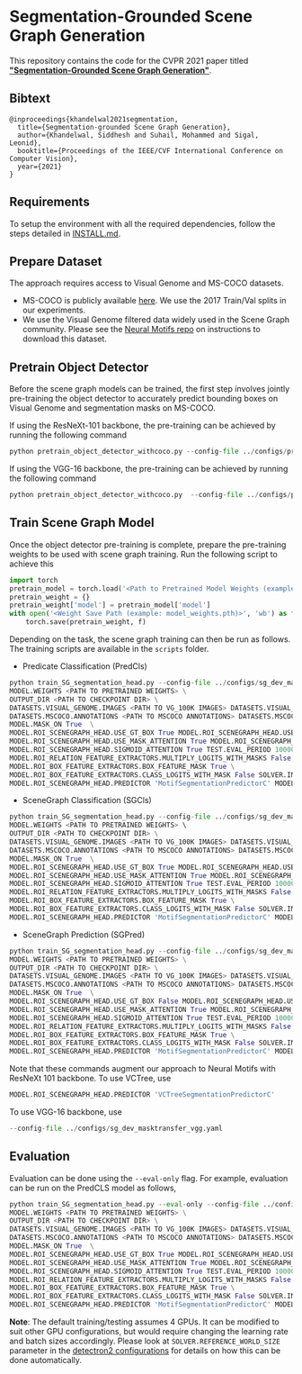 # Segmentation-Grounded Scene Graph Generation

This repository contains the code for the CVPR 2021 paper titled [**"Segmentation-Grounded Scene Graph Generation"**](https://arxiv.org/pdf/2104.14207.pdf).

## Bibtext
```
@inproceedings{khandelwal2021segmentation,
  title={Segmentation-grounded Scene Graph Generation},
  author={Khandelwal, Siddhesh and Suhail, Mohammed and Sigal, Leonid},
  booktitle={Proceedings of the IEEE/CVF International Conference on Computer Vision},
  year={2021}
}
```

## Requirements
To setup the environment with all the required dependencies, follow the steps detailed in [INSTALL.md](https://github.com/ubc-vision/UniT/blob/main/INSTALL.md). 

## Prepare Dataset
The approach requires access to Visual Genome and MS-COCO datasets. 
- MS-COCO is publicly available [here](https://cocodataset.org/#download). We use the 2017 Train/Val splits in our experiments.
- We use the Visual Genome filtered data widely used in the Scene Graph community. Please see the [Neural Motifs repo](https://github.com/rowanz/neural-motifs/tree/master/data/stanford_filtered) on instructions to download this dataset.

## Pretrain Object Detector
Before the scene graph models can be trained, the first step involves jointly pre-training the object detector to accurately predict bounding boxes on Visual Genome and segmentation masks on MS-COCO. 

If using the ResNeXt-101 backbone, the pre-training can be achieved by running the following command
```python
python pretrain_object_detector_withcoco.py --config-file ../configs/pretrain_object_detector_coco.yaml --num-gpus 4 --resume DATASETS.VISUAL_GENOME.IMAGES <PATH TO VG_100K IMAGES> DATASETS.VISUAL_GENOME.MAPPING_DICTIONARY <PATH TO VG-SGG-dicts-with-attri.json> DATASETS.VISUAL_GENOME.IMAGE_DATA <PATH TO image_data.json> DATASETS.VISUAL_GENOME.VG_ATTRIBUTE_H5 <PATH TO VG-SGG-with-attri.h5> DATASETS.MSCOCO.ANNOTATIONS <PATH TO MSCOCO ANNOTATIONS> DATASETS.MSCOCO.DATAROOT <PATH TO MSCOCO IMAGES> OUTPUT_DIR <PATH TO CHECKPOINT DIR>
```

If using the VGG-16 backbone, the pre-training can be achieved by running the following command
```python
python pretrain_object_detector_withcoco.py  --config-file ../configs/pretrain_object_detector_vgg_coco.yaml --num-gpus 4 --resume DATASETS.VISUAL_GENOME.IMAGES <PATH TO VG_100K IMAGES> DATASETS.VISUAL_GENOME.MAPPING_DICTIONARY <PATH TO VG-SGG-dicts-with-attri.json> DATASETS.VISUAL_GENOME.IMAGE_DATA <PATH TO image_data.json> DATASETS.VISUAL_GENOME.VG_ATTRIBUTE_H5 <PATH TO VG-SGG-with-attri.h5> DATASETS.MSCOCO.ANNOTATIONS <PATH TO MSCOCO ANNOTATIONS> DATASETS.MSCOCO.DATAROOT <PATH TO MSCOCO IMAGES> OUTPUT_DIR <PATH TO CHECKPOINT DIR>
```

## Train Scene Graph Model
Once the object detector pre-training is complete, prepare the pre-training weights to be used with scene graph training. Run the following script to achieve this
```python
import torch
pretrain_model = torch.load('<Path to Pretrained Model Weights (example: model_final.pth)>')
pretrain_weight = {}
pretrain_weight['model'] = pretrain_model['model']
with open('<Weight Save Path (example: model_weights.pth)>', 'wb') as f:
    torch.save(pretrain_weight, f)

```

Depending on the task, the scene graph training can then be run as follows. The training scripts are available in the `scripts` folder.
* Predicate Classification (PredCls)

```python
python train_SG_segmentation_head.py --config-file ../configs/sg_dev_masktransfer.yaml --num-gpus 4 --resume DATALOADER.NUM_WORKERS 2 \
MODEL.WEIGHTS <PATH TO PRETRAINED WEIGHTS> \
OUTPUT_DIR <PATH TO CHECKPOINT DIR> \
DATASETS.VISUAL_GENOME.IMAGES <PATH TO VG_100K IMAGES> DATASETS.VISUAL_GENOME.MAPPING_DICTIONARY <PATH TO VG-SGG-dicts-with-attri.json> DATASETS.VISUAL_GENOME.IMAGE_DATA <PATH TO image_data.json> DATASETS.VISUAL_GENOME.VG_ATTRIBUTE_H5 <PATH TO VG-SGG-with-attri.h5> \
DATASETS.MSCOCO.ANNOTATIONS <PATH TO MSCOCO ANNOTATIONS> DATASETS.MSCOCO.DATAROOT <PATH TO MSCOCO IMAGES> \
MODEL.MASK_ON True  \
MODEL.ROI_SCENEGRAPH_HEAD.USE_GT_BOX True MODEL.ROI_SCENEGRAPH_HEAD.USE_GT_OBJECT_LABEL True \
MODEL.ROI_SCENEGRAPH_HEAD.USE_MASK_ATTENTION True MODEL.ROI_SCENEGRAPH_HEAD.MASK_ATTENTION_TYPE 'Weighted' \
MODEL.ROI_SCENEGRAPH_HEAD.SIGMOID_ATTENTION True TEST.EVAL_PERIOD 100000 \
MODEL.ROI_RELATION_FEATURE_EXTRACTORS.MULTIPLY_LOGITS_WITH_MASKS False \
MODEL.ROI_BOX_FEATURE_EXTRACTORS.BOX_FEATURE_MASK True \
MODEL.ROI_BOX_FEATURE_EXTRACTORS.CLASS_LOGITS_WITH_MASK False SOLVER.IMS_PER_BATCH 16 DATASETS.SEG_DATA_DIVISOR 2 \
MODEL.ROI_SCENEGRAPH_HEAD.PREDICTOR 'MotifSegmentationPredictorC' MODEL.ROI_HEADS.REFINE_SEG_MASKS False
```

- SceneGraph Classification (SGCls)
```python
python train_SG_segmentation_head.py --config-file ../configs/sg_dev_masktransfer.yaml --num-gpus 4 --resume DATALOADER.NUM_WORKERS 2 \
MODEL.WEIGHTS <PATH TO PRETRAINED WEIGHTS> \    
OUTPUT_DIR <PATH TO CHECKPOINT DIR> \
DATASETS.VISUAL_GENOME.IMAGES <PATH TO VG_100K IMAGES> DATASETS.VISUAL_GENOME.MAPPING_DICTIONARY <PATH TO VG-SGG-dicts-with-attri.json> DATASETS.VISUAL_GENOME.IMAGE_DATA <PATH TO image_data.json> DATASETS.VISUAL_GENOME.VG_ATTRIBUTE_H5 <PATH TO VG-SGG-with-attri.h5> \
DATASETS.MSCOCO.ANNOTATIONS <PATH TO MSCOCO ANNOTATIONS> DATASETS.MSCOCO.DATAROOT <PATH TO MSCOCO IMAGES> \
MODEL.MASK_ON True  \
MODEL.ROI_SCENEGRAPH_HEAD.USE_GT_BOX True MODEL.ROI_SCENEGRAPH_HEAD.USE_GT_OBJECT_LABEL False \
MODEL.ROI_SCENEGRAPH_HEAD.USE_MASK_ATTENTION True MODEL.ROI_SCENEGRAPH_HEAD.MASK_ATTENTION_TYPE 'Weighted' \
MODEL.ROI_SCENEGRAPH_HEAD.SIGMOID_ATTENTION True TEST.EVAL_PERIOD 100000 \
MODEL.ROI_RELATION_FEATURE_EXTRACTORS.MULTIPLY_LOGITS_WITH_MASKS False \
MODEL.ROI_BOX_FEATURE_EXTRACTORS.BOX_FEATURE_MASK True \
MODEL.ROI_BOX_FEATURE_EXTRACTORS.CLASS_LOGITS_WITH_MASK False SOLVER.IMS_PER_BATCH 16 DATASETS.SEG_DATA_DIVISOR 2 \
MODEL.ROI_SCENEGRAPH_HEAD.PREDICTOR 'MotifSegmentationPredictorC' MODEL.ROI_HEADS.REFINE_SEG_MASKS False
```

- SceneGraph Prediction (SGPred)
```python
python train_SG_segmentation_head.py --config-file ../configs/sg_dev_masktransfer.yaml --num-gpus 4 --resume DATALOADER.NUM_WORKERS 2 \
MODEL.WEIGHTS <PATH TO PRETRAINED WEIGHTS> \
OUTPUT_DIR <PATH TO CHECKPOINT DIR> \
DATASETS.VISUAL_GENOME.IMAGES <PATH TO VG_100K IMAGES> DATASETS.VISUAL_GENOME.MAPPING_DICTIONARY <PATH TO VG-SGG-dicts-with-attri.json> DATASETS.VISUAL_GENOME.IMAGE_DATA <PATH TO image_data.json> DATASETS.VISUAL_GENOME.VG_ATTRIBUTE_H5 <PATH TO VG-SGG-with-attri.h5> \
DATASETS.MSCOCO.ANNOTATIONS <PATH TO MSCOCO ANNOTATIONS> DATASETS.MSCOCO.DATAROOT <PATH TO MSCOCO IMAGES> \
MODEL.MASK_ON True  \
MODEL.ROI_SCENEGRAPH_HEAD.USE_GT_BOX False MODEL.ROI_SCENEGRAPH_HEAD.USE_GT_OBJECT_LABEL False \
MODEL.ROI_SCENEGRAPH_HEAD.USE_MASK_ATTENTION True MODEL.ROI_SCENEGRAPH_HEAD.MASK_ATTENTION_TYPE 'Weighted' \
MODEL.ROI_SCENEGRAPH_HEAD.SIGMOID_ATTENTION True TEST.EVAL_PERIOD 100000 \
MODEL.ROI_RELATION_FEATURE_EXTRACTORS.MULTIPLY_LOGITS_WITH_MASKS False \
MODEL.ROI_BOX_FEATURE_EXTRACTORS.BOX_FEATURE_MASK True \
MODEL.ROI_BOX_FEATURE_EXTRACTORS.CLASS_LOGITS_WITH_MASK False SOLVER.IMS_PER_BATCH 16 DATASETS.SEG_DATA_DIVISOR 2 \
MODEL.ROI_SCENEGRAPH_HEAD.PREDICTOR 'MotifSegmentationPredictorC' MODEL.ROI_HEADS.REFINE_SEG_MASKS False
```

Note that these commands augment our approach to Neural Motifs with ResNeXt 101 backbone. To use VCTree, use 
```python
MODEL.ROI_SCENEGRAPH_HEAD.PREDICTOR 'VCTreeSegmentationPredictorC'
```
To use VGG-16 backbone, use
```python
--config-file ../configs/sg_dev_masktransfer_vgg.yaml
```

## Evaluation

Evaluation can be done using the `--eval-only` flag. For example, evaluation can be run on the PredCLS model as follows,
```python
python train_SG_segmentation_head.py --eval-only --config-file ../configs/sg_dev_masktransfer.yaml --num-gpus 4 --resume DATALOADER.NUM_WORKERS 2 \
MODEL.WEIGHTS <PATH TO PRETRAINED WEIGHTS> \
OUTPUT_DIR <PATH TO CHECKPOINT DIR> \
DATASETS.VISUAL_GENOME.IMAGES <PATH TO VG_100K IMAGES> DATASETS.VISUAL_GENOME.MAPPING_DICTIONARY <PATH TO VG-SGG-dicts-with-attri.json> DATASETS.VISUAL_GENOME.IMAGE_DATA <PATH TO image_data.json> DATASETS.VISUAL_GENOME.VG_ATTRIBUTE_H5 <PATH TO VG-SGG-with-attri.h5> \
DATASETS.MSCOCO.ANNOTATIONS <PATH TO MSCOCO ANNOTATIONS> DATASETS.MSCOCO.DATAROOT <PATH TO MSCOCO IMAGES> \
MODEL.MASK_ON True  \
MODEL.ROI_SCENEGRAPH_HEAD.USE_GT_BOX True MODEL.ROI_SCENEGRAPH_HEAD.USE_GT_OBJECT_LABEL True \
MODEL.ROI_SCENEGRAPH_HEAD.USE_MASK_ATTENTION True MODEL.ROI_SCENEGRAPH_HEAD.MASK_ATTENTION_TYPE 'Weighted' \
MODEL.ROI_SCENEGRAPH_HEAD.SIGMOID_ATTENTION True TEST.EVAL_PERIOD 100000 \
MODEL.ROI_RELATION_FEATURE_EXTRACTORS.MULTIPLY_LOGITS_WITH_MASKS False \
MODEL.ROI_BOX_FEATURE_EXTRACTORS.BOX_FEATURE_MASK True \
MODEL.ROI_BOX_FEATURE_EXTRACTORS.CLASS_LOGITS_WITH_MASK False SOLVER.IMS_PER_BATCH 16 DATASETS.SEG_DATA_DIVISOR 2 \
MODEL.ROI_SCENEGRAPH_HEAD.PREDICTOR 'MotifSegmentationPredictorC' MODEL.ROI_HEADS.REFINE_SEG_MASKS False
```

**Note**: The default training/testing assumes 4 GPUs. It can be modified to suit other GPU configurations, but would require changing the learning rate and batch sizes accordingly. Please look at `SOLVER.REFERENCE_WORLD_SIZE` parameter in the [detectron2 configurations](https://detectron2.readthedocs.io/en/latest/modules/config.html#config-references) for details on how this can be done automatically.

